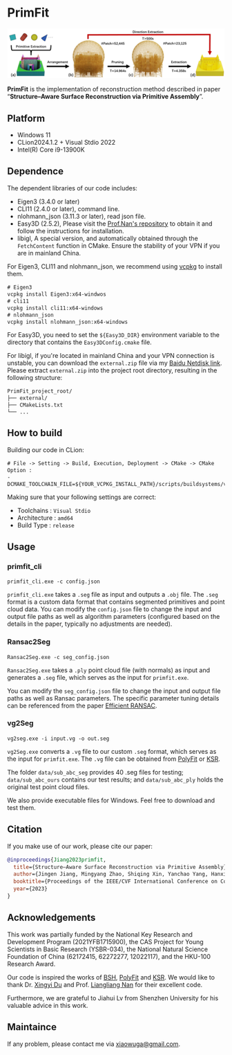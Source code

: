 # PrimFit

![](./images/overview.png)



**PrimFit** is the implementation of reconstruction method described in  paper “**Structure–Aware Surface Reconstruction via Primitive Assembly**”.


## Platform
- Windows 11
- CLion2024.1.2 +  Visual Stdio 2022
- Intel(R) Core i9-13900K

## Dependence

The dependent libraries of our code includes:
- Eigen3 (3.4.0 or later)
- CLI11 (2.4.0 or later), command line.
- nlohmann_json (3.11.3 or later), read json file.
- Easy3D (2.5.2), Please visit the [Prof.Nan's repository](https://github.com/LiangliangNan/Easy3D) to obtain it and follow the instructions for installation.
- libigl, A special version, and automatically obtained through the `FetchContent` function in CMake. Ensure the stability of your VPN if you are in mainland China.

For Eigen3, CLI11 and nlohmann_json, we recommend using [vcpkg](https://github.com/microsoft/vcpkg) to install them.
```shell
# Eigen3
vcpkg install Eigen3:x64-windwos
# cli11
vcpkg install cli11:x64-windows
# nlohmann_json
vcpkg install nlohmann_json:x64-windows
```
For Easy3D, you need to set the `${Easy3D_DIR}` environment variable to the directory that contains the `Easy3DConfig.cmake` file.

For libigl, if you're located in mainland China and your VPN connection is unstable, you can download the `external.zip` file via my [Baidu Netdisk link](https://pan.baidu.com/s/1deMHYUQk3k-fq9VsfLWeHg?pwd=7u32).
Please extract `external.zip` into the project root directory, resulting in the following structure:
```plaintext
PrimFit_project_root/
├── external/                
├── CMakeLists.txt
└── ...
```
  




## How to build

Building our code in CLion:
```
# File -> Setting -> Build, Execution, Deployment -> CMake -> CMake Option :
-DCMAKE_TOOLCHAIN_FILE=${YOUR_VCPKG_INSTALL_PATH}/scripts/buildsystems/vcpkg.cmake
```
Making sure that your following settings are correct:
- Toolchains : `Visual Stdio`
- Architecture : `amd64`
- Build Type : `release`


## Usage


### primfit_cli

```shell
primfit_cli.exe -c config.json
```

`primfit_cli.exe` takes a `.seg` file as input and outputs a `.obj` file. The `.seg` format is a custom data format that contains segmented primitives and point cloud data. You can modify the `config.json` file to change the input and output file paths as well as algorithm parameters (configured based on the details in the paper, typically no adjustments are needed).

### Ransac2Seg
```shell
Ransac2Seg.exe -c seg_config.json
```
`Ransac2Seg.exe` takes a `.ply` point cloud file (with normals) as input and generates a `.seg` file, which serves as the input for `primfit.exe`.


You can modify the `seg_config.json` file to change the input and output file paths as well as Ransac parameters. The specific parameter tuning details can be referenced from the paper [Efficient RANSAC](https://onlinelibrary.wiley.com/doi/full/10.1111/j.1467-8659.2007.01016.x).

### vg2Seg
```shell
vg2seg.exe -i input.vg -o out.seg
```
`vg2Seg.exe` converts a `.vg` file to our custom `.seg` format, which serves as the input for `primfit.exe`. The `.vg` file can be obtained from [PolyFit](https://github.com/LiangliangNan/PolyFit) or [KSR](https://www-sop.inria.fr/members/Florent.Lafarge/code/KSR.zip).


The folder `data/sub_abc_seg` provides 40 .seg files for testing; `data/sub_abc_ours` contains our test results; and `data/sub_abc_ply` holds the original test point cloud files.

We also provide executable files for Windows. Feel free to download and test them.

## Citation
If you make use of our work, please cite our paper:

```bibtex
@inproceedings{Jiang2023primfit,
  title={Structure–Aware Surface Reconstruction via Primitive Assembly},
  author={Jingen Jiang, Mingyang Zhao, Shiqing Xin, Yanchao Yang, Hanxiao Wang, Xiaohong Jia, Dong-Ming Yan},
  booktitle={Proceedings of the IEEE/CVF International Conference on Computer Vision},
  year={2023}
}
```

## Acknowledgements

This work was partially funded by the National Key Research and Development Program (2021YFB1715900), the CAS Project for Young Scientists in Basic Research (YSBR-034), the National Natural Science Foundation of China (62172415, 62272277, 12022117), and the HKU-100 Research Award.

Our code is inspired the works of [BSH](https://github.com/duxingyi-charles/Boundary_Sampled_Halfspaces), [PolyFit](https://github.com/LiangliangNan/PolyFit) and [KSR](https://www-sop.inria.fr/members/Florent.Lafarge/code/KSR.zip). We would like to thank Dr. [Xingyi Du](https://duxingyi-charles.github.io/) and Prof. [Liangliang Nan](https://3d.bk.tudelft.nl/liangliang/) for their excellent code.

Furthermore, we are grateful to Jiahui Lv from Shenzhen University for his valuable advice in this work.

## Maintaince

If any problem, please contact me via <xiaowuga@gmail.com>.





